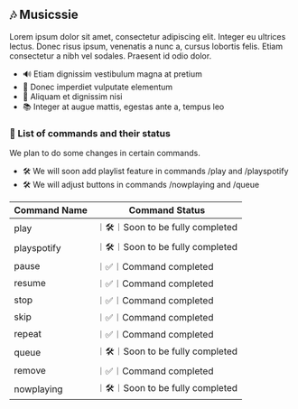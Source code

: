 <h2>🎶 Musicssie</h2>

Lorem ipsum dolor sit amet, consectetur adipiscing elit. Integer eu ultrices lectus. Donec risus ipsum, venenatis a nunc a, cursus lobortis felis. Etiam consectetur a nibh vel sodales. Praesent id odio dolor.

- 🔊 Etiam dignissim vestibulum magna at pretium
- 🎯 Donec imperdiet vulputate elementum
- 🥳 Aliquam et dignissim nisi
- 📚 Integer at augue mattis, egestas ante a, tempus leo

### 📄 List of commands and their status
We plan to do some changes in certain commands.
- 🛠 We will soon add playlist feature in commands /play and /playspotify
- 🛠 We will adjust buttons in commands /nowplaying and /queue

Command Name  | Command Status
------------- | --------------
play          | ︱🛠︱Soon to be fully completed
playspotify   | ︱🛠︱Soon to be fully completed
pause         | ︱✅︱Command completed
resume        | ︱✅︱Command completed
stop          | ︱✅︱Command completed
skip          | ︱✅︱Command completed
repeat        | ︱✅︱Command completed
queue         | ︱🛠︱Soon to be fully completed
remove        | ︱✅︱Command completed
nowplaying    | ︱🛠︱Soon to be fully completed

